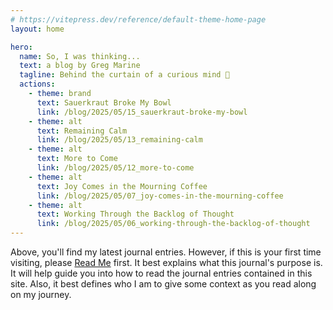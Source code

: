 ```yaml
---
# https://vitepress.dev/reference/default-theme-home-page
layout: home

hero:
  name: So, I was thinking...
  text: a blog by Greg Marine
  tagline: Behind the curtain of a curious mind 🤔
  actions:
    - theme: brand
      text: Sauerkraut Broke My Bowl
      link: /blog/2025/05/15_sauerkraut-broke-my-bowl
    - theme: alt
      text: Remaining Calm
      link: /blog/2025/05/13_remaining-calm
    - theme: alt
      text: More to Come
      link: /blog/2025/05/12_more-to-come
    - theme: alt
      text: Joy Comes in the Mourning Coffee
      link: /blog/2025/05/07_joy-comes-in-the-mourning-coffee
    - theme: alt
      text: Working Through the Backlog of Thought
      link: /blog/2025/05/06_working-through-the-backlog-of-thought
---
```


Above, you'll find my latest journal entries. However, if this is your first time visiting, please [Read Me](read-me) first. It best explains what this journal's purpose is. It will help guide you into how to read the journal entries contained in this site. Also, it best defines who I am to give some context as you read along on my journey.